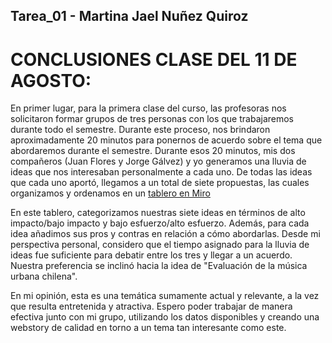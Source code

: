 ## Tarea_01 - Martina Jael Nuñez Quiroz

# CONCLUSIONES CLASE DEL 11 DE AGOSTO:

En primer lugar, para la primera clase del curso, las profesoras nos solicitaron formar grupos de tres personas con los que trabajaremos durante todo el semestre. Durante este proceso, nos brindaron aproximadamente 20 minutos para ponernos de acuerdo sobre el tema que abordaremos durante el semestre.
Durante esos 20 minutos, mis dos compañeros (Juan Flores y Jorge Gálvez) y yo generamos una lluvia de ideas que nos interesaban personalmente a cada uno.
De todas las ideas que cada uno aportó, llegamos a un total de siete propuestas, las cuales organizamos y ordenamos en un [tablero en Miro](https://miro.com/welcomeonboard/V2ZuMlJhU1BabHdtMjJWMFF2eURRdVdtZmdFSWhVbkpqQlNnd3VHcmMySTdsTmhQdFFLSjBFRFYwTlRtMEdkZ3wzNDU4NzY0NTYxMzg0MDMwOTgyfDI=?share_link_id=705664922586)

En este tablero, categorizamos nuestras siete ideas en términos de alto impacto/bajo impacto y bajo esfuerzo/alto esfuerzo. Además, para cada idea añadimos sus pros y contras en relación a cómo abordarlas.
Desde mi perspectiva personal, considero que el tiempo asignado para la lluvia de ideas fue suficiente para debatir entre los tres y llegar a un acuerdo. Nuestra preferencia se inclinó hacia la idea de "Evaluación de la música urbana chilena".

En mi opinión, esta es una temática sumamente actual y relevante, a la vez que resulta entretenida y atractiva. Espero poder trabajar de manera efectiva junto con mi grupo, utilizando los datos disponibles y creando una webstory de calidad en torno a un tema tan interesante como este.